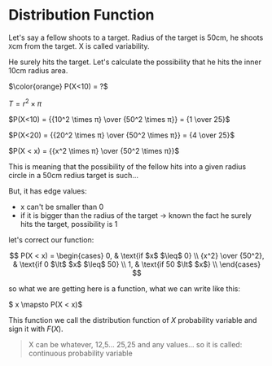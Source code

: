 # Distribution Function

Let's say a fellow shoots to a target. Radius of the target is 50cm, he shoots `X`cm from the target. X is called variability.

He surely hits the target. Let's calculate the possibility that he hits the inner 10cm radius area.

$\color{orange} P(X<10) = ?$

$T = r^2 \times π$

$P(X<10) = {{10^2 \times π} \over {50^2 \times π}} = {1 \over 25}$

$P(X<20) = {{20^2 \times π} \over {50^2 \times π}} = {4 \over 25}$

$P(X < x) = {{x^2 \times π} \over {50^2 \times π}}$

This is meaning that the possibility of the fellow hits into a given radius circle in a 50cm redius target is such...

But, it has edge values:
 - x can't be smaller than 0
 - if it is bigger than the radius of the target -> known the fact he surely hits the target, possibility is 1

let's correct our function:

$$   P(X < x) =
\begin{cases}
0,  & \text{if $x$ $\leq$ 0} \\
{x^2} \over {50^2}, & \text{if 0 $\lt$ $x$ $\leq$ 50} \\
1,  & \text{if 50 $\lt$ $x$} \\
\end{cases} $$

so what we are getting here is a function, what we can write like this:

$ x \mapsto  P(X < x)$

This function we call the distribution function of $X$ probability variable and sign it with $F(X)$.

> X can be whatever, 12,5... 25,25 and any values... so it is called: continuous probability variable

